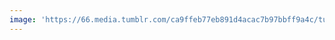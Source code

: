 ```yaml
---
image: 'https://66.media.tumblr.com/ca9ffeb77eb891d4acac7b97bbff9a4c/tumblr_p9jd0f7Vln1tbdx3so1_1280.jpg'
---
```

